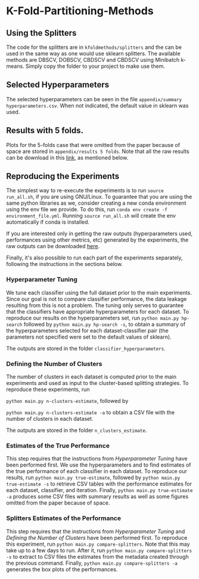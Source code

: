# K-Fold-Partitioning-Methods

## Using the Splitters
The code for the splitters are in `kfoldmethods/splitters` and the can be used in the same way as one would use sklearn splitters.
The available methods are DBSCV, DOBSCV, CBDSCV and CBDSCV using Minibatch k-means.
Simply copy the folder to your project to make use them.

## Selected Hyperparameters 
The selected hyperparameters can be seen in the file `appendix/summary hyperparameters.csv`. When not indicated, the default value in sklearn was used.

## Results with 5 folds.
Plots for the 5-folds case that were omitted from the paper because of space are stored in `appendix/results 5 folds`.
Note that all the raw results can be download in this [link](https://drive.google.com/file/d/1Pc8f4Hbx9VGOPj2FYhVw-g5BL_tKl7mK/view?usp=sharing), as mentioned below.

## Reproducing the Experiments
The simplest way to re-execute the experiments is to run `source run_all.sh`, if you are using GNU/Linux.
To guarantee that you are using the same python libraries as we, consider creating a new conda environment using the env file we provide. To do this, run `conda env create -f environment_file.yml`.
Running `source run_all.sh` will create the env automatically if conda is installed.

If you are interested only in getting the raw outputs (hyperparameters used, performances using other metrics, etc) generated by the experiments, the raw outputs can be downloaded [here](https://drive.google.com/file/d/1Pc8f4Hbx9VGOPj2FYhVw-g5BL_tKl7mK/view?usp=sharing).

Finally, it's also possible to run each part of the experiments separately, following the instructions in the sections below.

### Hyperparameter Tuning
We tune each classifier using the full dataset prior to the main experiments.
Since our goal is not to compare classifier performance, the data leakage resulting from this is not a problem.
The tuning only serves to guarantee that the classifiers have appropriate hyperparameters for each dataset.
To reproduce our results on the hyperparameters set, run `python main.py hp-search` followed by `python main.py hp-search -s`, to obtain a summary of the hyperparameters selected for each dataset-classifier pair (the parameters not specified were set to the default values of sklearn).

The outputs are stored in the folder `classifier_hyperparameters`.

### Defining the Number of Clusters
The number of clusters in each dataset is computed prior to the main experiments and used as input to the cluster-based splitting strategies.
To reproduce these experiments, run

`python main.py n-clusters-estimate`, followed by

`python main.py n-clusters-estimate -a` to obtain a CSV file with the number of clusters in each dataset. 

The outputs are stored in the folder `n_clusters_estimate`.

### Estimates of the True Performance
This step requires that the instructions from *Hyperparameter Tuning* have been performed first.
We use the hyperparameters and to find estimates of the true performance of each classifier in each dataset.
To reproduce our results, run `python main.py true-estimate`, followed by `python main.py true-estimate -s` to retrieve CSV tables with the performance estimates for each dataset, classifier, and iteration.
Finally, `python main.py true-estimate -a` produces some CSV files with summary results as well as some figures omitted from the paper because of space. 

### Splitters Estimates of the Performance
This step requires that the instructions from *Hyperparameter Tuning* and *Defining the Number of Clusters* have been performed first.
To reproduce this experiment, run `python main.py compare-splitters`.
Note that this may take up to a few days to run.
After it, run `python main.py compare-splitters -s` to extract to CSV files the estimates from the metadata created through the previous command.
Finally, `python main.py compare-splitters -a` generates the box plots of the performances. 
